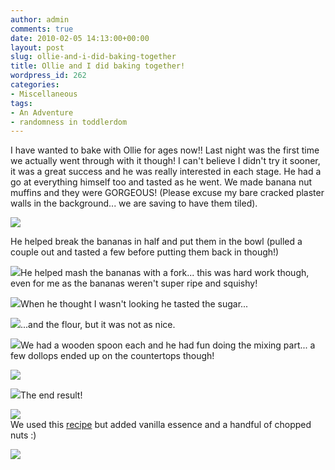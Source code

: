 ```yaml
---
author: admin
comments: true
date: 2010-02-05 14:13:00+00:00
layout: post
slug: ollie-and-i-did-baking-together
title: Ollie and I did baking together!
wordpress_id: 262
categories:
- Miscellaneous
tags:
- An Adventure
- randomness in toddlerdom
---
```


I have wanted to bake with Ollie for ages now!!  Last night was the first time we actually went through with it though!  I can't believe I didn't try it sooner, it was a great success and he was really interested in each stage.  He had a go at everything himself too and tasted as he went.  We made banana nut muffins and they were GORGEOUS! (Please excuse my bare cracked plaster walls in the background... we are saving to have them tiled).  
  
[![](http://farm5.static.flickr.com/4034/4332588118_07fe0eb1e9.jpg)](http://farm5.static.flickr.com/4034/4332588118_07fe0eb1e9.jpg)  


He helped break the bananas in half and put them in the bowl (pulled a couple out and tasted a few before putting them back in though!)

  


[![](http://farm5.static.flickr.com/4026/4332590008_536cbc5a49.jpg)](http://farm5.static.flickr.com/4026/4332590008_536cbc5a49.jpg)He helped mash the bananas with a fork... this was hard work though, even for me as the bananas weren't super ripe and squishy!

  


[![](http://farm5.static.flickr.com/4017/4331855449_3829804884.jpg)](http://farm5.static.flickr.com/4017/4331855449_3829804884.jpg)When he thought I wasn't looking he tasted the sugar...

  


[![](http://farm5.static.flickr.com/4013/4332591680_13b88d9f3a.jpg)](http://farm5.static.flickr.com/4013/4332591680_13b88d9f3a.jpg)...and the flour, but it was not as nice.

  


[![](http://farm3.static.flickr.com/2690/4332594632_07cde860a9.jpg)](http://farm3.static.flickr.com/2690/4332594632_07cde860a9.jpg)We had a wooden spoon each and he had fun doing the mixing part... a few dollops ended up on the countertops though!

  
[![](http://farm5.static.flickr.com/4039/4332595802_88a568926f.jpg)](http://farm5.static.flickr.com/4039/4332595802_88a568926f.jpg)  


[![](http://farm3.static.flickr.com/2796/4331859631_c3d2fc92ea.jpg)](http://farm3.static.flickr.com/2796/4331859631_c3d2fc92ea.jpg)The end result!

  
[![](http://farm5.static.flickr.com/4008/4331861395_ecb6e5ea56.jpg)](http://farm5.static.flickr.com/4008/4331861395_ecb6e5ea56.jpg)  
We used this [recipe](http://allrecipes.com/Recipe/Banana-Muffins-II/Detail.aspx) but added vanilla essence and a handful of chopped nuts :)

![](https://blogger.googleusercontent.com/tracker/251139911615938991-4983086751520856105?l=www.outmumbered.com)
